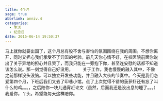```yaml
---
title: 4个月
sage: true
abbrlink: anniv.4
categories:
  - 生活
  - 纪念日
date: 2015-06-14 19:50:37
---
```


马上就你就要出国了，这个月总有股不舍与害怕的氛围围绕在我的周围。不想你离开，同时又担心我们承受不了异国的考验。前几天你心情不好，在校医院前面你说出了关于异地的担心并且哭了，而我只能在一旁抱下你，甚至连安慰的话都不知道该怎么说。那一刻觉得自己好没用。 
　　关于工作，我也慢慢的融入其中，不像之前那样没头没脑。可以独立开发些功能，并且融入大伙的节奏中。今天是我们恋爱第四个月，下班后我们又去了印巷小馆。点了上次觉得不错的菠萝虾还有忘了叫什么的鸡。。。，之后陪你一块儿通宵赶论文（虽然，后面我还是没出息的睡了。。。）我爱你，丫头。希望能每天这样陪你。